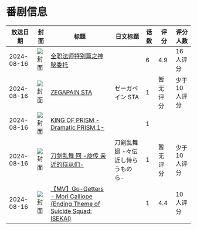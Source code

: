 # 番剧信息

|放送日期|封面|标题|日文标题|话数|评分|评分人数|
|---|---|---|---|---|---|---|
|2024-08-16|![封面](https://lain.bgm.tv/pic/cover/c/b2/63/449339_KuWNV.jpg)|[全职法师特别篇之神秘委托](https://bangumi.tv/subject/449339)||6|4.9|16人评分|
|2024-08-16|![封面](https://lain.bgm.tv/pic/cover/c/92/d4/452392_09d4M.jpg)|[ZEGAPAIN STA](https://bangumi.tv/subject/452392)|ゼーガペイン STA|1|暂无评分|少于10人评分|
|2024-08-16|![封面](https://lain.bgm.tv/pic/cover/c/cf/49/486477_r8adY.jpg)|[KING OF PRISM -Dramatic PRISM.1-](https://bangumi.tv/subject/486477)||1|||
|2024-08-16|![封面](https://lain.bgm.tv/pic/cover/c/b3/1e/495674_PR772.jpg)|[刀剑乱舞 回 -旋传 亲近的侍从们-](https://bangumi.tv/subject/495674)|刀剣乱舞 廻 -々伝 近し侍らうものら-|1|暂无评分|少于10人评分|
|2024-08-16|![封面](https://lain.bgm.tv/pic/cover/c/9b/06/512605_SRirz.jpg)|[【MV】Go-Getters - Mori Calliope (Ending Theme of Suicide Squad: ISEKAI)](https://bangumi.tv/subject/512605)||1|4.4|10人评分|
